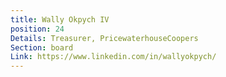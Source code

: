 ```yaml
---
title: Wally Okpych IV
position: 24
Details: Treasurer, PricewaterhouseCoopers
Section: board
Link: https://www.linkedin.com/in/wallyokpych/
---
```


